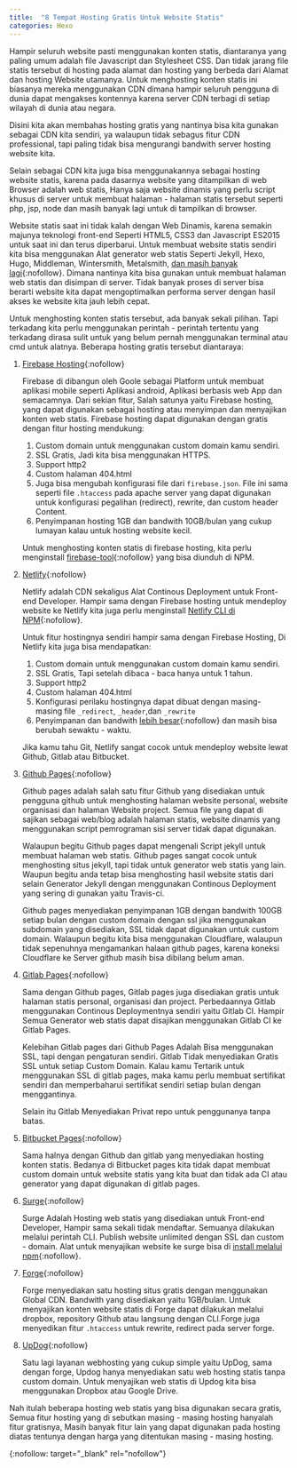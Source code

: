 ```yaml
---
title:  "8 Tempat Hosting Gratis Untuk Website Statis"
categories: Hexo
---
```

Hampir seluruh website pasti menggunakan konten statis, diantaranya yang paling umum adalah file Javascript dan Stylesheet CSS. Dan tidak jarang file statis tersebut di hosting pada alamat dan hosting yang berbeda dari Alamat dan hosting Website utamanya. Untuk menghosting konten statis ini biasanya mereka menggunakan CDN dimana hampir seluruh pengguna di dunia dapat mengakses kontennya karena server CDN terbagi di setiap wilayah di dunia atau negara.

Disini kita akan membahas hosting gratis yang nantinya bisa kita gunakan sebagai CDN kita sendiri, ya walaupun tidak sebagus fitur CDN professional, tapi paling tidak bisa mengurangi bandwith server hosting website kita.

Selain sebagai CDN kita juga bisa menggunakannya sebagai hosting website statis, karena pada dasarnya website yang ditampilkan di web Browser adalah web statis, Hanya saja website dinamis yang perlu script khusus di server untuk membuat halaman - halaman statis tersebut seperti php, jsp, node dan masih banyak lagi untuk di tampilkan di browser.

Website statis saat ini tidak kalah dengan Web Dinamis, karena semakin majunya teknologi front-end Seperti HTML5, CSS3 dan Javascript ES2015 untuk saat ini dan terus diperbarui. Untuk membuat website statis sendiri kita bisa menggunakan Alat generator web statis Seperti Jekyll, Hexo, Hugo, Middleman, Wintersmith, Metalsmith, [dan masih banyak lagi](https://www.staticgen.com/){:nofollow}. Dimana nantinya kita bisa gunakan untuk membuat halaman web statis dan disimpan di server. Tidak banyak proses di server bisa berarti website kita dapat mengoptimalkan performa server dengan hasil akses ke website kita jauh lebih cepat.

Untuk menghosting konten statis tersebut, ada banyak sekali pilihan. Tapi terkadang kita perlu menggunakan perintah - perintah tertentu yang terkadang dirasa sulit untuk yang belum pernah menggunakan terminal atau cmd untuk alatnya. Beberapa hosting gratis tersebut diantaraya:

1. [Firebase Hosting](https://firebase.google.com){:nofollow}

   Firebase di dibangun oleh Goole sebagai Platform untuk membuat aplikasi mobile seperti Aplikasi android, Aplikasi berbasis web App dan semacamnya. Dari sekian fitur, Salah satunya yaitu Firebase hosting, yang dapat digunakan sebagai hosting atau menyimpan dan menyajikan konten web statis. Firebase hosting dapat digunakan dengan gratis dengan fitur hosting mendukung:

   1. Custom domain untuk menggunakan custom domain kamu sendiri.
   2. SSL Gratis, Jadi kita bisa menggunakan HTTPS.
   3. Support http2
   4. Custom halaman 404.html
   5. Juga bisa mengubah konfigurasi file dari `firebase.json`. File ini sama seperti file `.htaccess` pada apache server yang dapat digunakan untuk konfigurasi pegalihan (redirect), rewrite, dan custom header Content.
   6. Penyimpanan hosting 1GB dan bandwith 10GB/bulan yang cukup lumayan kalau untuk hosting website kecil.

   Untuk menghosting konten statis di firebase hosting, kita perlu menginstall [firebase-tool](https://firebase.google.com/docs/cli/){:nofollow} yang bisa diunduh di NPM.

2. [Netlify](https://www.netlify.com){:nofollow}

   Netlify adalah CDN sekaligus Alat Continous Deployment untuk Front-end Developer. Hampir sama dengan Firebase hosting untuk mendeploy website ke Netlify kita juga perlu menginstall [Netlify CLI di NPM](https://www.netlify.com/docs/){:nofollow}.

   Untuk fitur hostingnya sendiri hampir sama dengan Firebase Hosting, Di Netlify kita juga bisa mendapatkan:

   1. Custom domain untuk menggunakan custom domain kamu sendiri.
   2. SSL Gratis, Tapi setelah dibaca - baca hanya untuk 1 tahun.
   3. Support http2
   4. Custom halaman 404.html
   5. Konfigurasi perilaku hostingnya dapat dibuat dengan masing- masing file `_redirect`, `_header`,dan `_rewrite`
   6. Penyimpanan dan bandwith [lebih besar](https://www.netlify.com/tos/#quota-limits){:nofollow} dan masih bisa berubah sewaktu - waktu.

   Jika kamu tahu Git, Netlify sangat cocok untuk mendeploy website lewat Github, Gitlab atau Bitbucket.

3. [Github Pages](https://pages.github.com/){:nofollow}

   Github pages adalah salah satu fitur Github yang disediakan untuk pengguna github untuk menghosting halaman website personal, website organisasi dan halaman Website project. Semua file yang dapat di sajikan sebagai web/blog adalah halaman statis, website dinamis yang menggunakan script pemrograman sisi server tidak dapat digunakan.

   Walaupun begitu Github pages dapat mengenali Script jekyll untuk membuat halaman web statis. Github pages sangat cocok untuk menghosting situs jekyll, tapi tidak untuk generator web statis yang lain. Waupun begitu anda tetap bisa menghosting hasil website statis dari selain Generator Jekyll dengan menggunakan Continous Deployment yang sering di gunakan yaitu Travis-ci.

   Github pages menyediakan penyimpanan 1GB dengan bandwith 100GB setiap bulan dengan custom domain dengan ssl jika menggunakan subdomain yang disediakan, SSL tidak dapat digunakan untuk custom domain. Walaupun begitu kita bisa menggunakan Cloudflare, walaupun tidak sepenuhnya mengamankan halaan github pages, karena koneksi Cloudflare ke Server github masih bisa dibilang belum aman.

4. [Gitlab Pages](http://pages.gitlab.io/){:nofollow}

   Sama dengan Github pages, Gitlab pages juga disediakan gratis untuk halaman statis personal, organisasi dan project. Perbedaannya Gitlab menggunakan Continous Deploymentnya sendiri yaitu Gitlab CI. Hampir Semua Generator web statis dapat disajikan menggunakan Gitlab CI ke Gitlab Pages.

   Kelebihan Gitlab pages dari Github Pages Adalah Bisa menggunakan SSL, tapi dengan pengaturan sendiri. Gitlab Tidak menyediakan Gratis SSL untuk setiap Custom Domain. Kalau kamu Tertarik untuk menggunakan SSL di gitlab pages, maka kamu perlu membuat sertifikat sendiri dan memperbaharui sertifikat sendiri setiap bulan dengan menggantinya.

   Selain itu Gitlab Menyediakan Privat repo untuk penggunanya tanpa batas.

5. [Bitbucket Pages](https://pages.bitbucket.io/){:nofollow}

   Sama halnya dengan Github dan gitlab yang menyediakan hosting konten statis. Bedanya di Bitbucket pages kita tidak dapat membuat custom domain untuk website statis yang kita buat dan tidak ada CI atau generator yang dapat digunakan di gitlab pages.

6. [Surge](http://surge.sh/){:nofollow}

   Surge Adalah Hosting web statis yang disediakan untuk Front-end Developer, Hampir sama sekali tidak mendaftar. Semuanya dilakukan melalui perintah CLI. Publish website unlimited dengan SSL dan custom - domain. Alat untuk menyajikan website ke surge bisa di [install melalui npm](http://surge.sh){:nofollow}.

7. [Forge](https://getforge.com/){:nofollow}

   Forge menyediakan satu hosting situs gratis dengan menggunakan Global CDN. Bandwith yang disediakan yaitu 1GB/bulan. Untuk menyajikan konten website statis di Forge dapat dilakukan melalui dropbox, repository Github atau langsung dengan CLI.Forge juga menyedikan fitur `.htaccess` untuk rewrite, redirect pada server forge.

8. [UpDog](https://updog.co){:nofollow}

   Satu lagi layanan webhosting yang cukup simple yaitu UpDog, sama dengan forge, Updog hanya menyediakan satu web hosting statis tanpa custom domain. Untuk menyajikan web statis di Updog kita bisa menggunakan Dropbox atau Google Drive.

Nah itulah beberapa hosting web statis yang bisa digunakan secara gratis, Semua fitur hosting yang di sebutkan masing - masing hosting hanyalah fitur gratisnya, Masih banyak fitur lain yang dapat digunakan pada hosting diatas tentunya dengan harga yang ditentukan masing - masing hosting.

{:nofollow: target="_blank" rel="nofollow"}
